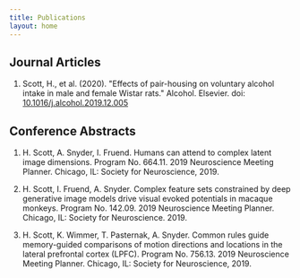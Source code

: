 ```yaml
---
title: Publications
layout: home
---
```


## Journal Articles
1.	Scott, H., et al. (2020). "Effects of pair-housing on voluntary alcohol intake in male and female Wistar rats." Alcohol. Elsevier. doi: [10.1016/j.alcohol.2019.12.005](https://doi.org/10.1016/j.alcohol.2019.12.005)


## Conference Abstracts

1.	H. Scott, A. Snyder, I. Fruend. Humans can attend to complex latent image dimensions. Program No. 664.11. 2019 Neuroscience Meeting Planner. Chicago, IL: Society for Neuroscience, 2019.

2.	H. Scott, I. Fruend, A. Snyder. Complex feature sets constrained by deep generative image models drive visual evoked potentials in macaque monkeys. Program No. 142.09. 2019 Neuroscience Meeting Planner. Chicago, IL: Society for Neuroscience. 2019.

3.	H. Scott, K. Wimmer, T. Pasternak, A. Snyder. Common rules guide memory-guided comparisons of motion directions and locations in the lateral prefrontal cortex (LPFC). Program No. 756.13. 2019 Neuroscience Meeting Planner. Chicago, IL: Society for Neuroscience, 2019.

